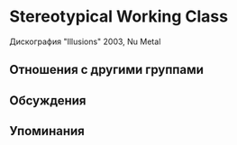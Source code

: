 # Stereotypical Working Class

Дискография
"Illusions" 2003, Nu Metal

## Отношения с другими группами


## Обсуждения


## Упоминания

